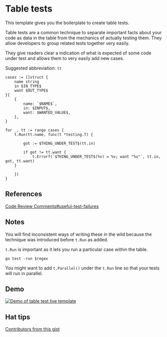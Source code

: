 # Table tests

This template gives you the boilerplate to create table tests. 

Table tests are a common technique to separate important facts about your code as data in the table from the mechanics of actually testing them. They allow developers to group related tests together very easily.

They give readers clear a indication of what is expected of some code under test and allows them to very easily add new cases.

Suggested abbreviation: `tt`

```
cases := []struct {
	name string
	in $IN_TYPE$
	want $OUT_TYPE$
}{
	{
		name: `$NAME$`,
		in: $INPUT$,
		want: $WANTED_VALUE$,
	},
}

for _, tt := range cases {
	t.Run(tt.name, func(t *testing.T) {
		
		got := $THING_UNDER_TEST$(tt.in)
		
		if got != tt.want {
            t.Errorf(`$THING_UNDER_TEST$(%v) = %v; want "%v"`, tt.in, got, tt.want)
    }
    
	})
}
```

## References

[Code Review Comments#useful-test-failures](https://github.com/golang/go/wiki/CodeReviewComments#useful-test-failures)

## Notes

You will find inconsistent ways of writing these in the wild because the technique was introduced before `t.Run` as added. 

`t.Run` is important as it lets you run a particular case within the table.

`go test -run $regex`

You might want to add `t.Parallel()` under the `t.Run` line so that your tests will run in parallel.

## Demo

[![Demo of table test live template](http://img.youtube.com/vi/2oaEGnNqwTs/0.jpg)](http://www.youtube.com/watch?v=2oaEGnNqwTs "Demo of table test live template")

## Hat tips 

[Contributors from this gist](https://gist.github.com/bwplotka/a151fe43c9851ef092d29f912e7f8ca7)

